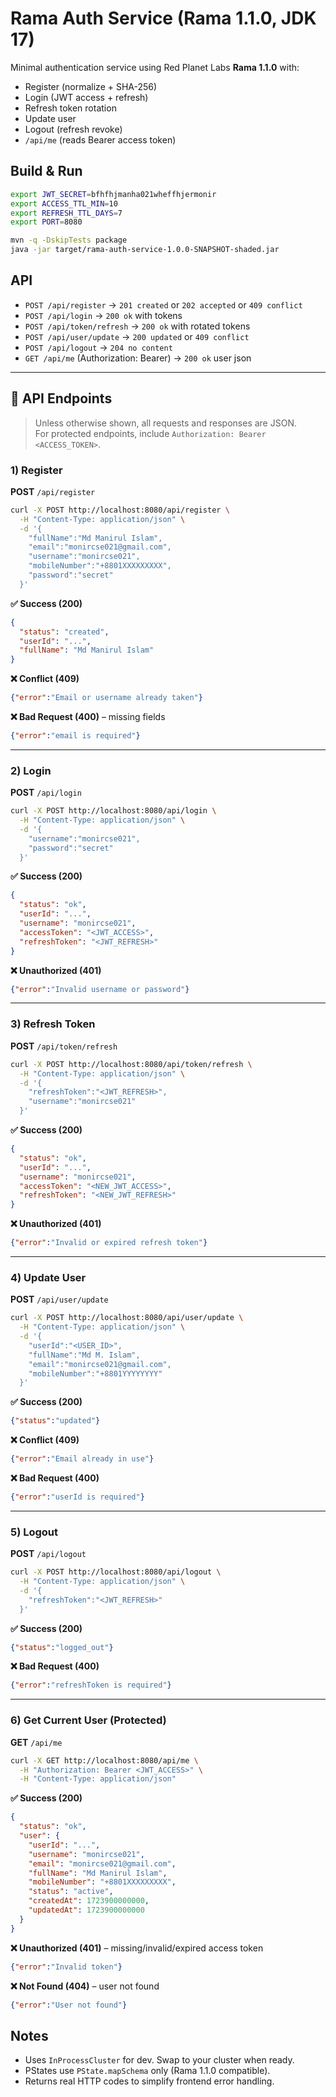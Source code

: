 # Rama Auth Service (Rama 1.1.0, JDK 17)

Minimal authentication service using Red Planet Labs **Rama 1.1.0** with:
- Register (normalize + SHA-256)
- Login (JWT access + refresh)
- Refresh token rotation
- Update user
- Logout (refresh revoke)
- `/api/me` (reads Bearer access token)

## Build & Run

```bash
export JWT_SECRET=bfhfhjmanha021wheffhjermonir
export ACCESS_TTL_MIN=10
export REFRESH_TTL_DAYS=7
export PORT=8080

mvn -q -DskipTests package
java -jar target/rama-auth-service-1.0.0-SNAPSHOT-shaded.jar
```

## API

- `POST /api/register` → `201 created` or `202 accepted` or `409 conflict`
- `POST /api/login` → `200 ok` with tokens
- `POST /api/token/refresh` → `200 ok` with rotated tokens
- `POST /api/user/update` → `200 updated` or `409 conflict`
- `POST /api/logout` → `204 no content`
- `GET /api/me` (Authorization: Bearer) → `200 ok` user json

---

## 📌 API Endpoints

> Unless otherwise shown, all requests and responses are JSON.  
> For protected endpoints, include `Authorization: Bearer <ACCESS_TOKEN>`.

### 1) Register
**POST** `/api/register`

```bash
curl -X POST http://localhost:8080/api/register \
  -H "Content-Type: application/json" \
  -d '{
    "fullName":"Md Manirul Islam",
    "email":"monircse021@gmail.com",
    "username":"monircse021",
    "mobileNumber":"+8801XXXXXXXXX",
    "password":"secret"
  }'
```

**✅ Success (200)**
```json
{
  "status": "created",
  "userId": "...",
  "fullName": "Md Manirul Islam"
}
```

**❌ Conflict (409)**
```json
{"error":"Email or username already taken"}
```

**❌ Bad Request (400)** – missing fields
```json
{"error":"email is required"}
```

---

### 2) Login
**POST** `/api/login`

```bash
curl -X POST http://localhost:8080/api/login \
  -H "Content-Type: application/json" \
  -d '{
    "username":"monircse021",
    "password":"secret"
  }'
```

**✅ Success (200)**
```json
{
  "status": "ok",
  "userId": "...",
  "username": "monircse021",
  "accessToken": "<JWT_ACCESS>",
  "refreshToken": "<JWT_REFRESH>"
}
```

**❌ Unauthorized (401)**
```json
{"error":"Invalid username or password"}
```

---

### 3) Refresh Token
**POST** `/api/token/refresh`

```bash
curl -X POST http://localhost:8080/api/token/refresh \
  -H "Content-Type: application/json" \
  -d '{
    "refreshToken":"<JWT_REFRESH>",
    "username":"monircse021"
  }'
```

**✅ Success (200)**
```json
{
  "status": "ok",
  "userId": "...",
  "username": "monircse021",
  "accessToken": "<NEW_JWT_ACCESS>",
  "refreshToken": "<NEW_JWT_REFRESH>"
}
```

**❌ Unauthorized (401)**
```json
{"error":"Invalid or expired refresh token"}
```

---

### 4) Update User
**POST** `/api/user/update`

```bash
curl -X POST http://localhost:8080/api/user/update \
  -H "Content-Type: application/json" \
  -d '{
    "userId":"<USER_ID>",
    "fullName":"Md M. Islam",
    "email":"monircse021@gmail.com",
    "mobileNumber":"+8801YYYYYYYY"
  }'
```

**✅ Success (200)**
```json
{"status":"updated"}
```

**❌ Conflict (409)**
```json
{"error":"Email already in use"}
```

**❌ Bad Request (400)**
```json
{"error":"userId is required"}
```

---

### 5) Logout
**POST** `/api/logout`

```bash
curl -X POST http://localhost:8080/api/logout \
  -H "Content-Type: application/json" \
  -d '{
    "refreshToken":"<JWT_REFRESH>"
  }'
```

**✅ Success (200)**
```json
{"status":"logged_out"}
```

**❌ Bad Request (400)**
```json
{"error":"refreshToken is required"}
```

---

### 6) Get Current User (Protected)
**GET** `/api/me`

```bash
curl -X GET http://localhost:8080/api/me \
  -H "Authorization: Bearer <JWT_ACCESS>" \
  -H "Content-Type: application/json"
```

**✅ Success (200)**
```json
{
  "status": "ok",
  "user": {
    "userId": "...",
    "username": "monircse021",
    "email": "monircse021@gmail.com",
    "fullName": "Md Manirul Islam",
    "mobileNumber": "+8801XXXXXXXXX",
    "status": "active",
    "createdAt": 1723900000000,
    "updatedAt": 1723900000000
  }
}
```

**❌ Unauthorized (401)** – missing/invalid/expired access token
```json
{"error":"Invalid token"}
```

**❌ Not Found (404)** – user not found
```json
{"error":"User not found"}
```

## Notes

- Uses `InProcessCluster` for dev. Swap to your cluster when ready.
- PStates use `PState.mapSchema` only (Rama 1.1.0 compatible).
- Returns real HTTP codes to simplify frontend error handling.
